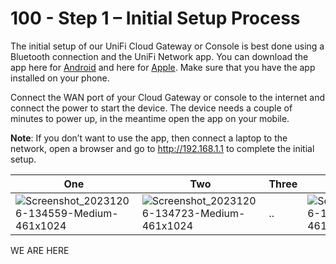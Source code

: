 # 100 - Step 1 – Initial Setup Process

The initial setup of our UniFi Cloud Gateway or Console is best done using a Bluetooth connection and the UniFi Network app. You can download the app here for [Android](https://play.google.com/store/apps/details?id=com.ubnt.easyunifi&hl=en&gl=US) and here for [Apple](https://apps.apple.com/us/app/unifi/id1057750338). Make sure that you have the app installed on your phone.

Connect the WAN port of your Cloud Gateway or console to the internet and connect the power to start the device. The device needs a couple of minutes to power up, in the meantime open the app on your mobile.

**Note**: If you don’t want to use the app, then connect a laptop to the network, open a browser and go to http://192.168.1.1 to complete the initial setup.

| One | Two | Three | Four | Five |
| -- | -- | -- | -- | -- |
| ![Screenshot_20231206-134559-Medium-461x1024](https://github.com/vanHeemstraSystems/ubiquiti-unifi-network/assets/1499433/11e1ea14-4db9-4ead-8630-6cff965d47f3) | ![Screenshot_20231206-134723-Medium-461x1024](https://github.com/vanHeemstraSystems/ubiquiti-unifi-network/assets/1499433/efcefb2c-fb85-4353-92fa-1c05a403ebb6) | .. | ![Screenshot_20231206-135254-Medium-1-461x1024](https://github.com/vanHeemstraSystems/ubiquiti-unifi-network/assets/1499433/2615d532-2062-4e6a-bcce-e5d1c01db115) | ..|


WE ARE HERE 
